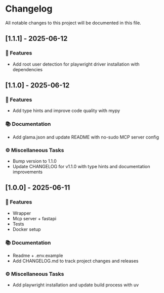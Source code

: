 # Changelog

All notable changes to this project will be documented in this file.

## [1.1.1] - 2025-06-12

### 🚀 Features

- Add root user detection for playwright driver installation with dependencies

## [1.1.0] - 2025-06-12

### 🚀 Features

- Add type hints and improve code quality with mypy

### 📚 Documentation

- Add glama.json and update README with no-sudo MCP server config

### ⚙️ Miscellaneous Tasks

- Bump version to 1.1.0
- Update CHANGELOG for v1.1.0 with type hints and documentation improvements

## [1.0.0] - 2025-06-11

### 🚀 Features

- Wrapper
- Mcp server + fastapi
- Tests
- Docker setup

### 📚 Documentation

- Readme + .env.example
- Add CHANGELOG.md to track project changes and releases

### ⚙️ Miscellaneous Tasks

- Add playwright installation and update build process with uv

<!-- generated by git-cliff -->
